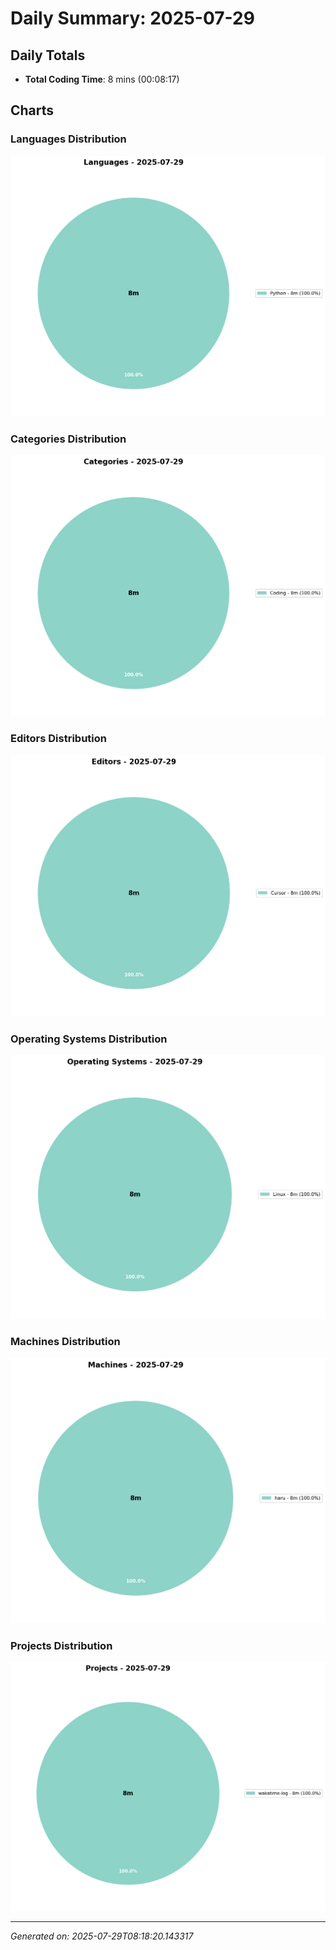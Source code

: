 # Daily Summary: 2025-07-29

## Daily Totals
- **Total Coding Time**: 8 mins (00:08:17)

## Charts

### Languages Distribution
![Languages](/charts/languages_-_2025-07-29.png)

### Categories Distribution
![Categories](/charts/categories_-_2025-07-29.png)

### Editors Distribution
![Editors](/charts/editors_-_2025-07-29.png)

### Operating Systems Distribution
![Operating Systems](/charts/operating_systems_-_2025-07-29.png)

### Machines Distribution
![Machines](/charts/machines_-_2025-07-29.png)

### Projects Distribution
![Projects](/charts/projects_-_2025-07-29.png)

---
*Generated on: 2025-07-29T08:18:20.143317*
